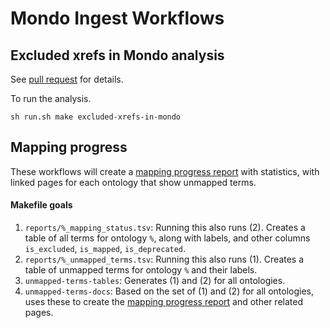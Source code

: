 # Mondo Ingest Workflows

## Excluded xrefs in Mondo analysis

See [pull request](https://github.com/monarch-initiative/mondo-ingest/pull/35) for details.

To run the analysis.

```
sh run.sh make excluded-xrefs-in-mondo
```

## Mapping progress
These workflows will create a [mapping progress report](../reports/unmapped.md) with statistics, with linked pages for each ontology that show unmapped terms.

#### Makefile goals
1. `reports/%_mapping_status.tsv`: Running this also runs (2). Creates a table of all terms for ontology `%`, along with labels, and other columns `is_excluded`, `is_mapped`, `is_deprecated`.
2. `reports/%_unmapped_terms.tsv`: Running this also runs (1). Creates a table of unmapped terms for ontology `%` and their labels.
3. `unmapped-terms-tables`: Generates (1) and (2) for all ontologies.
4. `unmapped-terms-docs`: Based on the set of (1) and (2) for all ontologies, uses these to create the [mapping progress report](../reports/unmapped.md) and other related pages. 
